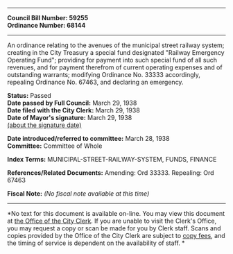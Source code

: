 * * * * *  
  
**Council Bill Number: [](#h0)[](#h2)59255**   
**Ordinance Number: 68144**  
  
* * * * *  
  
An ordinance relating to the avenues of the municipal street railway system; creating in the City Treasury a special fund designated "Railway Emergency Operating Fund"; providing for payment into such special fund of all such revenues, and for payment therefrom of current operating expenses and of outstanding warrants; modifying Ordinance No. 33333 accordingly, repealing Ordinance No. 67463, and declaring an emergency.  
  
**Status:** Passed   
**Date passed by Full Council:** March 29, 1938   
**Date filed with the City Clerk:** March 29, 1938   
**Date of Mayor's signature:** March 29, 1938   
[(about the signature date)](/~public/approvaldate.htm)   
  
  
**Date introduced/referred to committee:** March 28, 1938   
**Committee:** Committee of Whole   
  
**Index Terms:** MUNICIPAL-STREET-RAILWAY-SYSTEM, FUNDS, FINANCE  
  
**References/Related Documents:** Amending: Ord 33333. Repealing: Ord 67463  
  
**Fiscal Note:** *(No fiscal note available at this time)*  
  
* * * * *  
  
*No text for this document is available on-line. You may view this document at [the Office of the City Clerk](http://www.seattle.gov/leg/clerk/contactUs.htm). If you are unable to visit the Clerk's Office, you may request a copy or scan be made for you by Clerk staff. Scans and copies provided by the Office of the City Clerk are subject to [copy fees](http://clerk.seattle.gov/~public/clerkfees.htm), and the timing of service is dependent on the availability of staff. *  
  
  

